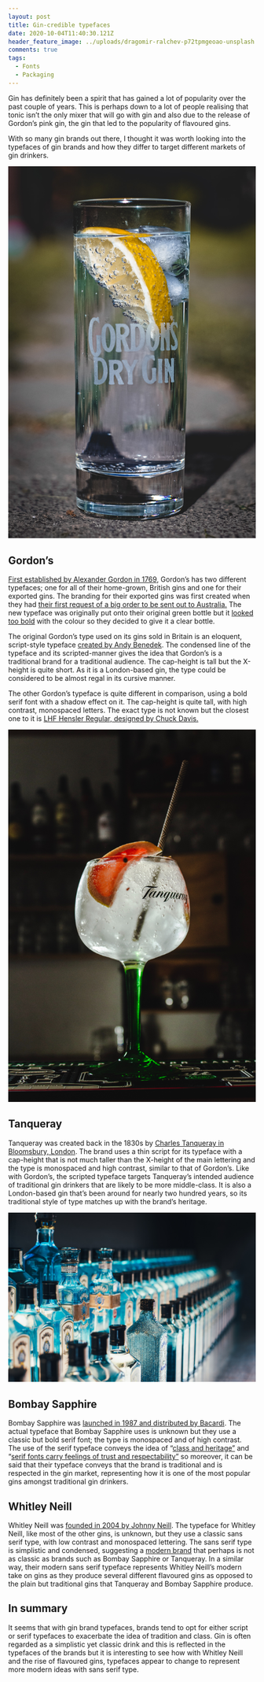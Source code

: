 ```yaml
---
layout: post
title: Gin-credible typefaces
date: 2020-10-04T11:40:30.121Z
header_feature_image: ../uploads/dragomir-ralchev-p72tpmgeoao-unsplash.jpg
comments: true
tags:
  - Fonts
  - Packaging
---
```

Gin has definitely been a spirit that has gained a lot of popularity over the past couple of years. This is perhaps down to a lot of people realising that tonic isn’t the only mixer that will go with gin and also due to the release of Gordon’s pink gin, the gin that led to the popularity of flavoured gins.

With so many gin brands out there, I thought it was worth looking into the typefaces of gin brands and how they differ to target different markets of gin drinkers.

![](../uploads/tim-russmann-ztwdapqx0os-unsplash.jpg "Gordon's gin")

## Gordon’s

[First established by Alexander Gordon in 1769](https://www.diageo.com/en/our-brands/brand-profiles/gordons/), Gordon’s has two different typefaces; one for all of their home-grown, British gins and one for their exported gins. The branding for their exported gins was first created when they had [their first request of a big order to be sent out to Australia.](https://www.gordonsgin.com/en-gb/about-gordons/) The new typeface was originally put onto their original green bottle but it [looked too bold](https://www.gordonsgin.com/en-gb/about-gordons/) with the colour so they decided to give it a clear bottle.

The original Gordon’s type used on its gins sold in Britain is an eloquent, script-style typeface [created by Andy Benedek](https://www.myfonts.com/person/Andy_Benedek/?details). The condensed line of the typeface and its scripted-manner gives the idea that Gordon’s is a traditional brand for a traditional audience. The cap-height is tall but the X-height is quite short. As it is a London-based gin, the type could be considered to be almost regal in its cursive manner.

The other Gordon’s typeface is quite different in comparison, using a bold serif font with a shadow effect on it.  The cap-height is quite tall, with high contrast, monospaced letters. The exact type is not known but the closest one to it is [LHF Hensler Regular, designed by Chuck Davis.](https://deltafonts.com/gordons-gin-font/)

![](../uploads/louis-hansel-shotsoflouis-gko0ca66o5u-unsplash.jpg "Tanqueray gin")

## Tanqueray

Tanqueray was created back in the 1830s by [Charles Tanqueray in Bloomsbury, London](https://www.diageo.com/en/our-brands/brand-profiles/tanqueray/). The brand uses a thin script for its typeface with a cap-height that is not much taller than the X-height of the main lettering and the type is monospaced and high contrast, similar to that of Gordon’s. Like with Gordon’s, the scripted typeface targets Tanqueray’s intended audience of traditional gin drinkers that are likely to be more middle-class. It is also a London-based gin that’s been around for nearly two hundred years, so its traditional style of type matches up with the brand’s heritage.

![](../uploads/annie-spratt-uucpxitescm-unsplash.jpg "Bombay Sapphire gin")

## Bombay Sapphire

Bombay Sapphire was [launched in 1987 and distributed by Bacardi](https://www.ginfoundry.com/gin/bombay-sapphire-gin/). The actual typeface that Bombay Sapphire uses is unknown but they use a classic but bold serif font; the type is monospaced and of high contrast. The use of the serif typeface conveys the idea of “[class and heritage”](https://fabrikbrands.com/font-psychology-and-typography-inspiration-in-logo-design/) and “[serif fonts carry feelings of trust and respectability”](https://fabrikbrands.com/font-psychology-and-typography-inspiration-in-logo-design/) so moreover, it can be said that their typeface conveys that the brand is traditional and is respected in the gin market, representing how it is one of the most popular gins amongst traditional gin drinkers.

## Whitley Neill

Whitley Neill was [founded in 2004 by Johnny Neill](https://www.ginfoundry.com/gin/whitley-neill-gin/#:~:text=Whitley%20Neill%20is%20a%20premium,sets%20it%20apart%20from%20others.). The typeface for Whitley Neill, like most of the other gins, is unknown, but they use a classic sans serif type, with low contrast and monospaced lettering. The sans serif type is simplistic and condensed, suggesting a [modern brand](https://fabrikbrands.com/font-psychology-and-typography-inspiration-in-logo-design/#:~:text=Sans%20serif%20font%20psychology,%2C%20and%20no%2Dnonsense%20attitude.) that perhaps is not as classic as brands such as Bombay Sapphire or Tanqueray. In a similar way, their modern sans serif typeface represents Whitley Neill’s modern take on gins as they produce several different flavoured gins as opposed to the plain but traditional gins that Tanqueray and Bombay Sapphire produce.

## In summary

It seems that with gin brand typefaces, brands tend to opt for either script or serif typefaces to exacerbate the idea of tradition and class. Gin is often regarded as a simplistic yet classic drink and this is reflected in the typefaces of the brands but it is interesting to see how with Whitley Neill and the rise of flavoured gins, typefaces appear to change to represent more modern ideas with sans serif type.